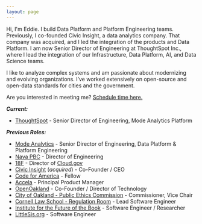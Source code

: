```yaml
---
layout: page 
---
```


Hi, I'm Eddie. I build Data Platform and Platform Engineering teams. Previously, I co-founded Civic Insight, a data analytics company. That company was acquired, and I led the integration of the products and Data Platform. I am now Senior Director of Engineering at ThoughtSpot Inc., where I lead the integration of our Infrastructure, Data Platform, AI, and Data Science teams. 

I like to analyze complex systems and am passionate about modernizing and evolving organizations. I’ve worked extensively on open-source and open-data standards for cities and the government.


Are you interested in meeting me? <a href="https://tidycal.com/eddietejeda/30-minute-meeting">Schedule time here.</a>

***Current:***

  - [ThoughtSpot](https://thoughtspot.com) - Senior Director of Engineering, Mode Analytics Platform

***Previous Roles:***

  - [Mode Analytics](https://mode.com) - Senior Director of Engineering, Data Platform & Platform Engineering
  - [Nava PBC](https://navapbc.com) - Director of Engineering
  - [18F](https://18f.gsa.gov) - Director of [Cloud.gov](https://cloud.gov)
  - [Civic Insight](http://civicinsight.com) (*acquired*) - Co-Founder / CEO 
  - [Code for America](https://www.codeforamerica.org) - Fellow 
  - [Accela](http://accela.com) - Principal Product Manager 
  - [OpenOakland](http://openoakland.org) - Co-Founder / Director of Technology 
  - [City of Oakland - Public Ethics Commission](https://www.oaklandca.gov/boards-commissions/public-ethics-commission) - Commissioner, Vice Chair 
  - [Cornell Law School - Regulation Room](https://web.archive.org/web/20120620221618/http://regulationroom.org/about/) - Lead Software Engineer
  - [Institute for the Future of the Book](http://futureofthebook.org) - Software Engineer / Researcher 
  - [LittleSis.org](https://littlesis.org) - Software Engineer
